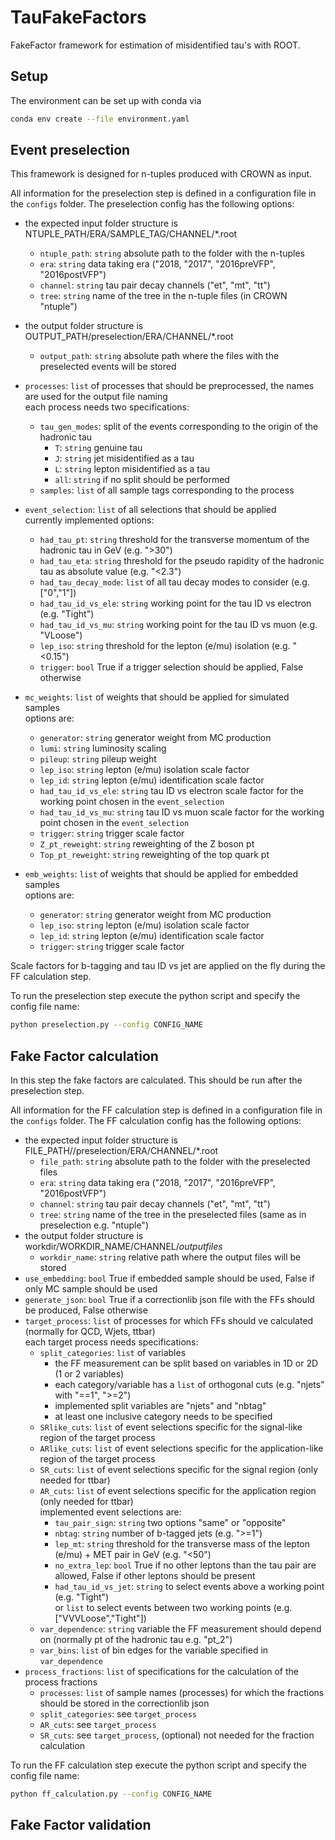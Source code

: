 # TauFakeFactors
FakeFactor framework for estimation of misidentified tau's with ROOT.

## Setup
The environment can be set up with conda via
```bash
conda env create --file environment.yaml
```

## Event preselection
This framework is designed for n-tuples produced with CROWN as input. 

All information for the preselection step is defined in a configuration file in the `configs` folder. 
The preselection config has the following options:

* the expected input folder structure is NTUPLE_PATH/ERA/SAMPLE_TAG/CHANNEL/*.root
    * `ntuple_path`: `string` absolute path to the folder with the n-tuples
    * `era`: `string` data taking era ("2018, "2017", "2016preVFP", "2016postVFP")
    * `channel`: `string` tau pair decay channels ("et", "mt", "tt")
    * `tree`: `string` name of the tree in the n-tuple files (in CROWN "ntuple")
* the output folder structure is OUTPUT_PATH/preselection/ERA/CHANNEL/*.root
    * `output_path`: `string` absolute path where the files with the preselected events will be stored
* `processes`: `list` of processes that should be preprocessed, the names are used for the output file naming \
  each process needs two specifications:
    * `tau_gen_modes`: split of the events corresponding to the origin of the hadronic tau
        * `T`: `string` genuine tau
        * `J`: `string` jet misidentified as a tau
        * `L`: `string` lepton misidentified as a tau
        * `all`: `string` if no split should be performed
    * `samples`: `list` of all sample tags corresponding to the process
* `event_selection`: `list` of all selections that should be applied \
  currently implemented options:
    * `had_tau_pt`: `string` threshold for the transverse momentum of the hadronic tau in GeV (e.g. ">30")
    * `had_tau_eta`: `string` threshold for the pseudo rapidity of the hadronic tau as absolute value (e.g. "<2.3")
    * `had_tau_decay_mode`: `list` of all tau decay modes to consider (e.g. ["0","1"])
    * `had_tau_id_vs_ele`: `string` working point for the tau ID vs electron (e.g. "Tight")
    * `had_tau_id_vs_mu`: `string` working point for the tau ID vs muon (e.g. "VLoose")
    * `lep_iso`: `string` threshold for the lepton (e/mu) isolation (e.g. "<0.15")
    * `trigger`: `bool` True if a trigger selection should be applied, False otherwise
* `mc_weights`: `list` of weights that should be applied for simulated samples \
  options are:
    * `generator`: `string` generator weight from MC production
    * `lumi`: `string` luminosity scaling
    * `pileup`: `string` pileup weight
    * `lep_iso`: `string` lepton (e/mu) isolation scale factor
    * `lep_id`: `string` lepton (e/mu) identification scale factor
    * `had_tau_id_vs_ele`: `string` tau ID vs electron scale factor for the working point chosen in the `event_selection`
    * `had_tau_id_vs_mu`: `string` tau ID vs muon scale factor for the working point chosen in the `event_selection`
    * `trigger`: `string` trigger scale factor
    * `Z_pt_reweight`: `string` reweighting of the Z boson pt
    * `Top_pt_reweight`: `string` reweighting of the top quark pt

* `emb_weights`: `list` of weights that should be applied for embedded samples \
  options are:
    * `generator`: `string` generator weight from MC production
    * `lep_iso`: `string` lepton (e/mu) isolation scale factor
    * `lep_id`: `string` lepton (e/mu) identification scale factor
    * `trigger`: `string` trigger scale factor

Scale factors for b-tagging and tau ID vs jet are applied on the fly during the FF calculation step. 

To run the preselection step execute the python script and specify the config file name:
```bash
python preselection.py --config CONFIG_NAME 
```

## Fake Factor calculation
In this step the fake factors are calculated. This should be run after the preselection step.

All information for the FF calculation step is defined in a configuration file in the `configs` folder. 
The FF calculation config has the following options:

* the expected input folder structure is FILE_PATH//preselection/ERA/CHANNEL/*.root
    * `file_path`: `string` absolute path to the folder with the preselected files
    * `era`: `string` data taking era ("2018, "2017", "2016preVFP", "2016postVFP")
    * `channel`: `string` tau pair decay channels ("et", "mt", "tt")
    * `tree`: `string` name of the tree in the preselected files (same as in preselection e.g. "ntuple")
* the output folder structure is workdir/WORKDIR_NAME/CHANNEL/*outputfiles*
    * `workdir_name`: `string` relative path where the output files will be stored
* `use_embedding`: `bool` True if embedded sample should be used, False if only MC sample should be used
* `generate_json`: `bool` True if a correctionlib json file with the FFs should be produced, False otherwise
* `target_process`: `list` of processes for which FFs should ve calculated (normally for QCD, Wjets, ttbar) \
  each target process needs specifications:
    * `split_categories`: `list` of variables 
        * the FF measurement can be split based on variables in 1D or 2D (1 or 2 variables)
        * each category/variable has a `list` of orthogonal cuts (e.g. "njets" with "==1", ">=2") 
        * implemented split variables are "njets" and "nbtag"
        * at least one inclusive category needs to be specified
    * `SRlike_cuts`: `list` of event selections specific for the signal-like region of the target process
    * `ARlike_cuts`: `list` of event selections specific for the application-like region of the target process
    * `SR_cuts`: `list` of event selections specific for the signal region (only needed for ttbar)
    * `AR_cuts`: `list` of event selections specific for the application region (only needed for ttbar) \
      implemented event selections are:
        * `tau_pair_sign`: `string` two options "same" or "opposite"
        * `nbtag`: `string` number of b-tagged jets (e.g. ">=1")
        * `lep_mt`: `string` threshold for the transverse mass of the lepton (e/mu) + MET pair in GeV (e.g. "<50")
        * `no_extra_lep`: `bool` True if no other leptons than the tau pair are allowed, False if other leptons should be present 
        * `had_tau_id_vs_jet`: `string` to select events above a working point (e.g. "Tight") \
        or `list` to select events between two working points (e.g. ["VVVLoose","Tight"])
    * `var_dependence`: `string` variable the FF measurement should depend on (normally pt of the hadronic tau e.g. "pt_2")
    * `var_bins`: `list` of bin edges for the variable specified in `var_dependence`
* `process_fractions`: `list` of specifications for the calculation of the process fractions
    * `processes`: `list` of sample names (processes) for which the fractions should be stored in the correctionlib json
    * `split_categories`: see `target_process`
    * `AR_cuts`: see `target_process`
    * `SR_cuts`: see `target_process`, (optional) not needed for the fraction calculation
  

To run the FF calculation step execute the python script and specify the config file name:
```bash
python ff_calculation.py --config CONFIG_NAME 
```

## Fake Factor validation
